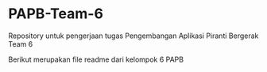 # PAPB-Team-6
Repository untuk pengerjaan tugas Pengembangan Aplikasi Piranti Bergerak Team 6

Berikut merupakan file readme dari kelompok 6 PAPB
